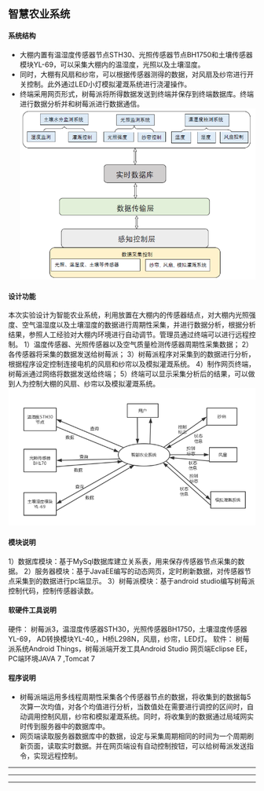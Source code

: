 ﻿智慧农业系统
-----------------
 #### 系统结构
- 大棚内置有温湿度传感器节点STH30、光照传感器节点BH1750和土壤传感器模块YL-69，可以采集大棚内的温湿度，光照以及土壤湿度。
- 同时，大棚有风扇和纱帘，可以根据传感器测得的数据，对风扇及纱帘进行开关控制。此外通过LED小灯模拟灌溉系统进行浇灌操作。
- 终端采用网页形式，树莓派将所得数据发送到终端并保存到终端数据库。终端进行数据分析并和树莓派进行数据通信。
![avatar](https://raw.githubusercontent.com/clutchyu/MarkDownPhotos/master/%E7%B3%BB%E7%BB%9F%E7%BB%93%E6%9E%84.png)

 #### 设计功能
本次实验设计为智能农业系统，利用放置在大棚内的传感器结点，对大棚内光照强度、空气温湿度以及土壤湿度的数据进行周期性采集，并进行数据分析，根据分析结果，参照人工经验对大棚内环境进行自动调节。管理员通过终端可以进行远程控制。
1）温度传感器、光照传感器以及空气质量检测传感器周期性采集数据； 2）各传感器将采集的数据发送给树莓派；
3）树莓派程序对采集到的数据进行分析，根据程序设定控制连接电机的风扇和纱帘以及模拟灌溉系统。
4）制作网页终端，树莓派通过网络将数据发送给终端；
5）终端可以显示采集分析后的结果，可以做到人为控制大棚的风扇、纱帘以及模拟灌溉系统。
![enter image description here](https://raw.githubusercontent.com/clutchyu/MarkDownPhotos/master/%E5%8A%9F%E8%83%BD.png)
#### 模块说明
1）数据库模块：基于MySql数据库建立关系表，用来保存传感器节点采集的数据。
2）服务器模块：基于JavaEE编写的动态网页，定时刷新数据，对传感器节点采集到的数据进行pc端显示。
3）树莓派模块：基于android studio编写树莓派控制代码，控制传感器读数。

 #### 软硬件工具说明
硬件：
树莓派3，温湿度传感器STH30，光照传感器BH1750，土壤湿度传感器YL-69，
AD转换模块YL-40,，H桥L298N，风扇，纱帘，LED灯。
软件：
树莓派系统Android Things，树莓派端开发工具Android Studio
网页端Eclipse EE，
PC端环境JAVA 7 ,Tomcat 7
#### 程序说明
- 树莓派端运用多线程周期性采集各个传感器节点的数据，将收集到的数据每5次算一次均值，对各个均值进行分析，当数值处在需要进行调控的区间时，自动调用控制风扇，纱帘和模拟灌溉系统。同时，将收集到的数据通过局域网实时传到服务器中的数据库中。
- 网页端读取服务器数据库中的数据，设定与采集周期相同的时间为一个周期刷新页面，读取实时数据。并在网页端设有自动控制按钮，可以给树莓派发送指令，实现远程控制。





----------


----------


----------
 
